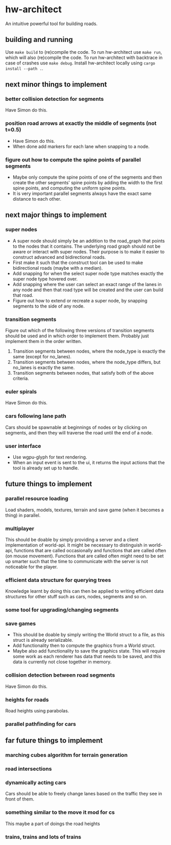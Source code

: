 # hw-architect
An intuitive powerful tool for building roads.

## building and running
Use ```make build``` to (re)compile the code. To run hw-architect use ```make run```, which will
also (re)compile the code. To run hw-architect with backtrace in case of crashes use ```make
debug```. Install hw-architect locally using ```cargo install --path .```.

## next minor things to implement
### better collision detection for segments
Have Simon do this.

### position road arrows at exactly the middle of segments (not t=0.5)
- Have Simon do this.
- When done add markers for each lane when snapping to a node.

### figure out how to compute the spine points of parallel segments
- Maybe only compute the spine points of one of the segments and then create the other segments'
  spine points by adding the width to the first spine points, and computing the uniform spine
  points.
- It is very important parallel segments always have the exact same distance to each other.

## next major things to implement
### super nodes
- A super node should simply be an addition to the road_graph that points to the nodes that it
  contains. The underlying road graph should not be aware or interact with super nodes. Their
  purpose is to make it easier to construct advanced and bidirectional roads.
- First make it such that the construct tool can be used to make bidirectional roads (maybe with a
  median).
- Add snapping for when the select super node type matches exactly the super node type hovered over.
- Add snapping where the user can select an exact range of the lanes in any node and then that road
  type will be created and the user can build that road.
- Figure out how to extend or recreate a super node, by snapping segments to the side of any node.

### transition segments
Figure out which of the following three versions of transition segments should be used and in which
order to implement them. Probably just implement them in the order written.
1. Transition segments between nodes, where the node_type is exactly the same (except for no_lanes).
2. Transition segments between nodes, where the node_type differs, but no_lanes is exactly the same.
3. Transition segments between nodes, that satisfy both of the above criteria.

### euler spirals
Have Simon do this.

### cars following lane path
Cars should be spawnable at beginnings of nodes or by clicking on segments, and then they will
traverse the road until the end of a node.

### user interface
- Use wgpu-glyph for text rendering.
- When an input event is sent to the ui, it returns the input actions that the tool is already set
  up to handle.

## future things to implement
### parallel resource loading
Load shaders, models, textures, terrain and save game (when it becomes a thing) in parallel.

### multiplayer
This should be doable by simply providing a server and a client implementation of world-api. It
might be necessary to distinguish in world-api, functions that are called occasionally and functions
that are called often (on mouse movement). Functions that are called often might need to be set up
smarter such that the time to communicate with the server is not noticeable for the player.

### efficient data structure for querying trees
Knowledge learnt by doing this can then be applied to writing efficient data structures for other
stuff such as cars, nodes, segments and so on.

### some tool for upgrading/changing segments

### save games
- This should be doable by simply writing the World struct to a file, as this struct is already
  serializable.
- Add functionality then to compute the graphics from a World struct.
- Maybe also add functionality to save the graphics state. This will require some work as each
  renderer has data that needs to be saved, and this data is currently not close together in memory.

### collision detection between road segments
Have Simon do this.

### heights for roads
Road heights using parabolas.

### parallel pathfinding for cars

## far future things to implement
### marching cubes algorithm for terrain generation
### road intersections
### dynamically acting cars
Cars should be able to freely change lanes based on the traffic they see in front of them.

### something similar to the move it mod for cs
This maybe a part of doings the road heights

### trains, trains and lots of trains

<!-- Goals: -->
<!-- - Efficient, parallel ai for vehicles, that act dynamically on a changing road environment. -->
<!-- - Decoupled graphics backend, such that it can be replaced without compromising the rest of the -->
<!-- - Implementation of marching cubes algorithm for terrain generation. -->

<!-- ## dependencies -->
<!-- [Rust](https://doc.rust-lang.org/book/) -->

<!-- Window and input handler: -->
<!-- - [winit](https://github.com/rust-windowing/winit) -->

<!-- Graphics -->
<!-- - [wgpu](https://github.com/gfx-rs/wgpu) -->
<!-- - [tutorial](https://sotrh.github.io/learn-wgpu/#what-is-wgpu) -->

<!-- Graphics (can be changed, open for other options): -->
<!-- - [vulkano](https://github.com/vulkano-rs/vulkano) -->
<!-- - [tutorial](https://vulkano.rs/guide/introduction) -->

<!-- ## plan -->
<!-- ### phase 0 - setup -->
<!-- - Create window using winit -->
<!-- - Draw triangle using vulkano -->
<!-- - Experiment with setting up specs -->
<!-- - Write a simple render system that acts upon components -->

<!-- ### phase 1 - scala highway architect -->
<!-- - Build 1-4 lane highways -->
<!--   - Curves, straights, with snapping to lanes -->
<!-- - Have cars follow lane paths -->
<!-- - Add lane markings to roads (probably a mesh for each stripe, who cares)  -->

<!-- ### phase 2 - smarter cars -->
<!-- - Cars can dynamically act upon the road environment -->
<!--   - If a vehicle drives slowly then vehicles simply switch lanes and pass it -->
<!-- - Pathfinding algorithm from source to destination -->
<!-- - Elevated roads (bridges) -->

<!-- ### future phases -->
<!-- ### phase x - road editing -->
<!-- - Tools for manipulating roads ala move it for cities skylines -->

<!-- ### phase x - transition segments -->
<!-- - Advanced segments that change from the src node to the dst node -->
<!-- - Intersections -->
<!-- - Traffic lights -->

<!-- ### phase x - marching cubes -->
<!-- - Tools for manipulating terrain using marching cubes algorithm -->
<!-- - Tunnels -->

<!-- ### phase x - trains -->
<!-- - Train tracks and trains -->
